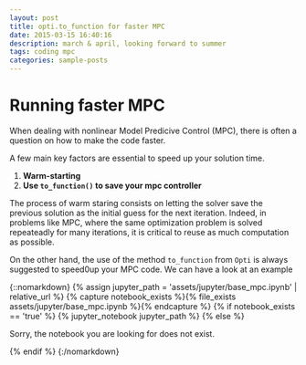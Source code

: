 ```yaml
---
layout: post
title: opti.to_function for faster MPC 
date: 2015-03-15 16:40:16
description: march & april, looking forward to summer
tags: coding mpc
categories: sample-posts
---
```


# Running faster MPC

When dealing with nonlinear Model Predicive Control (MPC), there is often a question on how to make the code faster.

A few main key factors are essential to speed up your solution time.

1) **Warm-starting**
2) **Use `to_function()` to save your mpc controller** 

The process of warm staring consists on letting the solver save the previous solution as the initial guess for the next iteration. Indeed, in problems like MPC, where the same optimization problem is solved repeateadly for many iterations, it is critical to reuse as much computation as possible.

On the other hand, the use of the method `to_function` from `Opti` is always suggested to speed0up your MPC code. We can have a look at an example


{::nomarkdown}
{% assign jupyter_path = 'assets/jupyter/base_mpc.ipynb' | relative_url %}
{% capture notebook_exists %}{% file_exists assets/jupyter/base_mpc.ipynb %}{% endcapture %}
{% if notebook_exists == 'true' %}
  {% jupyter_notebook jupyter_path %}
{% else %}
  <p>Sorry, the notebook you are looking for does not exist.</p>
{% endif %}
{:/nomarkdown}
